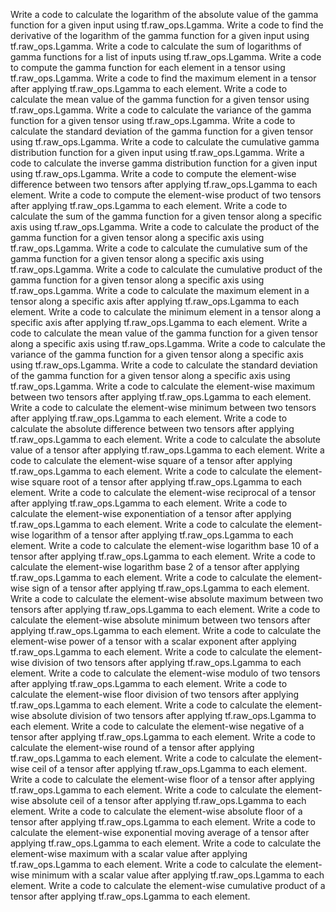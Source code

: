 Write a code to calculate the logarithm of the absolute value of the gamma function for a given input using tf.raw_ops.Lgamma.
Write a code to find the derivative of the logarithm of the gamma function for a given input using tf.raw_ops.Lgamma.
Write a code to calculate the sum of logarithms of gamma functions for a list of inputs using tf.raw_ops.Lgamma.
Write a code to compute the gamma function for each element in a tensor using tf.raw_ops.Lgamma.
Write a code to find the maximum element in a tensor after applying tf.raw_ops.Lgamma to each element.
Write a code to calculate the mean value of the gamma function for a given tensor using tf.raw_ops.Lgamma.
Write a code to calculate the variance of the gamma function for a given tensor using tf.raw_ops.Lgamma.
Write a code to calculate the standard deviation of the gamma function for a given tensor using tf.raw_ops.Lgamma.
Write a code to calculate the cumulative gamma distribution function for a given input using tf.raw_ops.Lgamma.
Write a code to calculate the inverse gamma distribution function for a given input using tf.raw_ops.Lgamma.
Write a code to compute the element-wise difference between two tensors after applying tf.raw_ops.Lgamma to each element.
Write a code to compute the element-wise product of two tensors after applying tf.raw_ops.Lgamma to each element.
Write a code to calculate the sum of the gamma function for a given tensor along a specific axis using tf.raw_ops.Lgamma.
Write a code to calculate the product of the gamma function for a given tensor along a specific axis using tf.raw_ops.Lgamma.
Write a code to calculate the cumulative sum of the gamma function for a given tensor along a specific axis using tf.raw_ops.Lgamma.
Write a code to calculate the cumulative product of the gamma function for a given tensor along a specific axis using tf.raw_ops.Lgamma.
Write a code to calculate the maximum element in a tensor along a specific axis after applying tf.raw_ops.Lgamma to each element.
Write a code to calculate the minimum element in a tensor along a specific axis after applying tf.raw_ops.Lgamma to each element.
Write a code to calculate the mean value of the gamma function for a given tensor along a specific axis using tf.raw_ops.Lgamma.
Write a code to calculate the variance of the gamma function for a given tensor along a specific axis using tf.raw_ops.Lgamma.
Write a code to calculate the standard deviation of the gamma function for a given tensor along a specific axis using tf.raw_ops.Lgamma.
Write a code to calculate the element-wise maximum between two tensors after applying tf.raw_ops.Lgamma to each element.
Write a code to calculate the element-wise minimum between two tensors after applying tf.raw_ops.Lgamma to each element.
Write a code to calculate the absolute difference between two tensors after applying tf.raw_ops.Lgamma to each element.
Write a code to calculate the absolute value of a tensor after applying tf.raw_ops.Lgamma to each element.
Write a code to calculate the element-wise square of a tensor after applying tf.raw_ops.Lgamma to each element.
Write a code to calculate the element-wise square root of a tensor after applying tf.raw_ops.Lgamma to each element.
Write a code to calculate the element-wise reciprocal of a tensor after applying tf.raw_ops.Lgamma to each element.
Write a code to calculate the element-wise exponentiation of a tensor after applying tf.raw_ops.Lgamma to each element.
Write a code to calculate the element-wise logarithm of a tensor after applying tf.raw_ops.Lgamma to each element.
Write a code to calculate the element-wise logarithm base 10 of a tensor after applying tf.raw_ops.Lgamma to each element.
Write a code to calculate the element-wise logarithm base 2 of a tensor after applying tf.raw_ops.Lgamma to each element.
Write a code to calculate the element-wise sign of a tensor after applying tf.raw_ops.Lgamma to each element.
Write a code to calculate the element-wise absolute maximum between two tensors after applying tf.raw_ops.Lgamma to each element.
Write a code to calculate the element-wise absolute minimum between two tensors after applying tf.raw_ops.Lgamma to each element.
Write a code to calculate the element-wise power of a tensor with a scalar exponent after applying tf.raw_ops.Lgamma to each element.
Write a code to calculate the element-wise division of two tensors after applying tf.raw_ops.Lgamma to each element.
Write a code to calculate the element-wise modulo of two tensors after applying tf.raw_ops.Lgamma to each element.
Write a code to calculate the element-wise floor division of two tensors after applying tf.raw_ops.Lgamma to each element.
Write a code to calculate the element-wise absolute division of two tensors after applying tf.raw_ops.Lgamma to each element.
Write a code to calculate the element-wise negative of a tensor after applying tf.raw_ops.Lgamma to each element.
Write a code to calculate the element-wise round of a tensor after applying tf.raw_ops.Lgamma to each element.
Write a code to calculate the element-wise ceil of a tensor after applying tf.raw_ops.Lgamma to each element.
Write a code to calculate the element-wise floor of a tensor after applying tf.raw_ops.Lgamma to each element.
Write a code to calculate the element-wise absolute ceil of a tensor after applying tf.raw_ops.Lgamma to each element.
Write a code to calculate the element-wise absolute floor of a tensor after applying tf.raw_ops.Lgamma to each element.
Write a code to calculate the element-wise exponential moving average of a tensor after applying tf.raw_ops.Lgamma to each element.
Write a code to calculate the element-wise maximum with a scalar value after applying tf.raw_ops.Lgamma to each element.
Write a code to calculate the element-wise minimum with a scalar value after applying tf.raw_ops.Lgamma to each element.
Write a code to calculate the element-wise cumulative product of a tensor after applying tf.raw_ops.Lgamma to each element.